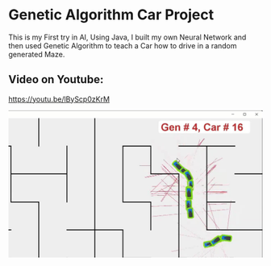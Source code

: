 # Genetic Algorithm Car Project

This is my First try in AI, Using Java, I built my own Neural Network and then used Genetic Algorithm to teach a Car how to drive in a random generated Maze.

## Video on Youtube:
https://youtu.be/lByScp0zKrM

![](https://github.com/yaserharba/GA_Car_Project/blob/master/ProjectImage.jpg)

